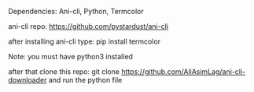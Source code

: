 Dependencies: Ani-cli, Python, Termcolor


ani-cli repo: https://github.com/pystardust/ani-cli

after installing ani-cli type: 
pip install termcolor

Note: you must have python3 installed


after that clone this repo:
git clone https://github.com/AliAsimLag/ani-cli-downloader
and run the python file
